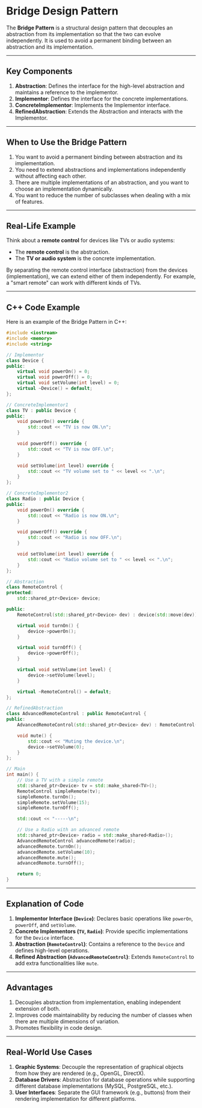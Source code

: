 
# Bridge Design Pattern

The **Bridge Pattern** is a structural design pattern that decouples an abstraction from its implementation so that the two can evolve independently. It is used to avoid a permanent binding between an abstraction and its implementation.

---

## Key Components

1. **Abstraction**: Defines the interface for the high-level abstraction and maintains a reference to the implementor.
2. **Implementor**: Defines the interface for the concrete implementations.
3. **ConcreteImplementor**: Implements the Implementor interface.
4. **RefinedAbstraction**: Extends the Abstraction and interacts with the Implementor.

---

## When to Use the Bridge Pattern
1. You want to avoid a permanent binding between abstraction and its implementation.
2. You need to extend abstractions and implementations independently without affecting each other.
3. There are multiple implementations of an abstraction, and you want to choose an implementation dynamically.
4. You want to reduce the number of subclasses when dealing with a mix of features.

---

## Real-Life Example

Think about a **remote control** for devices like TVs or audio systems:
- The **remote control** is the abstraction.
- The **TV or audio system** is the concrete implementation.

By separating the remote control interface (abstraction) from the devices (implementation), we can extend either of them independently. For example, a "smart remote" can work with different kinds of TVs.

---

## C++ Code Example

Here is an example of the Bridge Pattern in C++:

```cpp
#include <iostream>
#include <memory>
#include <string>

// Implementor
class Device {
public:
    virtual void powerOn() = 0;
    virtual void powerOff() = 0;
    virtual void setVolume(int level) = 0;
    virtual ~Device() = default;
};

// ConcreteImplementor1
class TV : public Device {
public:
    void powerOn() override {
        std::cout << "TV is now ON.\n";
    }

    void powerOff() override {
        std::cout << "TV is now OFF.\n";
    }

    void setVolume(int level) override {
        std::cout << "TV volume set to " << level << ".\n";
    }
};

// ConcreteImplementor2
class Radio : public Device {
public:
    void powerOn() override {
        std::cout << "Radio is now ON.\n";
    }

    void powerOff() override {
        std::cout << "Radio is now OFF.\n";
    }

    void setVolume(int level) override {
        std::cout << "Radio volume set to " << level << ".\n";
    }
};

// Abstraction
class RemoteControl {
protected:
    std::shared_ptr<Device> device;

public:
    RemoteControl(std::shared_ptr<Device> dev) : device(std::move(dev)) {}

    virtual void turnOn() {
        device->powerOn();
    }

    virtual void turnOff() {
        device->powerOff();
    }

    virtual void setVolume(int level) {
        device->setVolume(level);
    }

    virtual ~RemoteControl() = default;
};

// RefinedAbstraction
class AdvancedRemoteControl : public RemoteControl {
public:
    AdvancedRemoteControl(std::shared_ptr<Device> dev) : RemoteControl(std::move(dev)) {}

    void mute() {
        std::cout << "Muting the device.\n";
        device->setVolume(0);
    }
};

// Main
int main() {
    // Use a TV with a simple remote
    std::shared_ptr<Device> tv = std::make_shared<TV>();
    RemoteControl simpleRemote(tv);
    simpleRemote.turnOn();
    simpleRemote.setVolume(15);
    simpleRemote.turnOff();

    std::cout << "-----\n";

    // Use a Radio with an advanced remote
    std::shared_ptr<Device> radio = std::make_shared<Radio>();
    AdvancedRemoteControl advancedRemote(radio);
    advancedRemote.turnOn();
    advancedRemote.setVolume(10);
    advancedRemote.mute();
    advancedRemote.turnOff();

    return 0;
}
```

---

## Explanation of Code

1. **Implementor Interface (`Device`)**: Declares basic operations like `powerOn`, `powerOff`, and `setVolume`.
2. **Concrete Implementors (`TV`, `Radio`)**: Provide specific implementations for the `Device` interface.
3. **Abstraction (`RemoteControl`)**: Contains a reference to the `Device` and defines high-level operations.
4. **Refined Abstraction (`AdvancedRemoteControl`)**: Extends `RemoteControl` to add extra functionalities like `mute`.

---

## Advantages
1. Decouples abstraction from implementation, enabling independent extension of both.
2. Improves code maintainability by reducing the number of classes when there are multiple dimensions of variation.
3. Promotes flexibility in code design.

---

## Real-World Use Cases
1. **Graphic Systems**: Decouple the representation of graphical objects from how they are rendered (e.g., OpenGL, DirectX).
2. **Database Drivers**: Abstraction for database operations while supporting different database implementations (MySQL, PostgreSQL, etc.).
3. **User Interfaces**: Separate the GUI framework (e.g., buttons) from their rendering implementation for different platforms.
